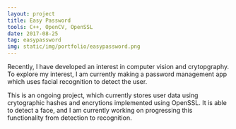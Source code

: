 ```yaml
---
layout: project
title: Easy Password
tools: C++, OpenCV, OpenSSL
date: 2017-08-25
tag: easypassword
img: static/img/portfolio/easypassword.png
---
```


Recently, I have developed an interest in computer vision and crytopgraphy. To explore my interest, I am currently making a password management app which uses facial recognition to detect the user. 

This is an ongoing project, which currently stores user data using crytographic hashes and encrytions implemented using OpenSSL. It is able to detect a face, and I am currently working on progressing this functionality from detection to recognition.